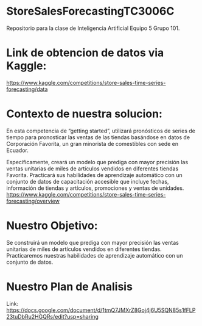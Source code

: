 # StoreSalesForecastingTC3006C
Repositorio para la clase de Inteligencia Artificial Equipo 5 Grupo 101.


# Link de obtencion de datos via Kaggle: 
https://www.kaggle.com/competitions/store-sales-time-series-forecasting/data

# Contexto de nuestra solucion: 

En esta competencia de “getting started”, utilizará pronósticos de series de tiempo para pronosticar las ventas de las tiendas basándose en datos de Corporación Favorita, un gran minorista de comestibles con sede en Ecuador.

Específicamente, creará un modelo que prediga con mayor precisión las ventas unitarias de miles de artículos vendidos en diferentes tiendas Favorita. Practicará sus habilidades de aprendizaje automático con un conjunto de datos de capacitación accesible que incluye fechas, información de tiendas y artículos, promociones y ventas de unidades.
https://www.kaggle.com/competitions/store-sales-time-series-forecasting/overview

# Nuestro Objetivo: 
Se construirá un modelo que prediga con mayor precisión las ventas unitarias de miles de artículos vendidos en diferentes tiendas. Practicaremos nuestras habilidades de aprendizaje automático con un conjunto de datos.

# Nuestro Plan de Analisis
Link: https://docs.google.com/document/d/1tmQ7JMXrZ8Goj4j6U5SQN85s1fFLP23tuDbRu2HGQRs/edit?usp=sharing



